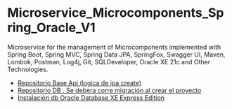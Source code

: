 # Microservice_Microcomponents_Spring_Oracle_V1
Microservice for the management of Microcomponents implemented with Spring Boot, Spring MVC, Spring Data JPA, SpringFox, Swagger UI, Maven, Lombok, Postman, Log4j, Git, SQLDeveloper, Oracle XE 21c and Other Technologies.

* [Repositorio Base Api (logica de jpa create)](https://github.com/andresWeitzel/ApiRest_Microcomponentes_SpringBoot)
* [Repositorio DB . Se debera corre migración al crear el proyecto](https://github.com/andresWeitzel/db_Microcomponentes_OracleXE)
* [Instalación db Oracle Database XE Express Edition](https://www.oracle.com/ar/database/technologies/xe-downloads.html)
